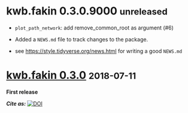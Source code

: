 # kwb.fakin 0.3.0.9000 <small>unreleased</small>

* `plot_path_network`: add remove_common_root as argument (#6)

* Added a `NEWS.md` file to track changes to the package.

* see https://style.tidyverse.org/news.html for writing a good `NEWS.md`


# [kwb.fakin 0.3.0](https://github.com/KWB-R/kwb.fakin/releases/tag/v0.3.0) <small>2018-07-11</small>

**First release** 

***Cite as:*** [![DOI](https://zenodo.org/badge/DOI/10.5281/zenodo.1309312.svg)](https://doi.org/10.5281/zenodo.1309312)


